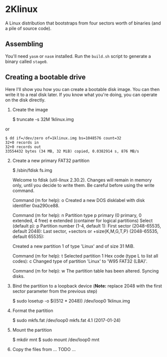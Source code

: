 # 2Klinux

A Linux distribution that bootstraps from four sectors worth of binaries
(and a pile of source code).

## Assembling

You'll need `yasm` or `nasm` installed. Run the `build.sh` script to
generate a binary called `stage0`.

## Creating a bootable drive

Here I'll show you how you can create a bootable disk image. You can then
write it to a real disk later. If you know what you're doing, you can operate
on the disk directly.

1. Create the image

    $ truncate -s 32M 1klinux.img

or

    $ dd if=/dev/zero of=1klinux.img bs=1048576 count=32
    32+0 records in
    32+0 records out
    33554432 bytes (34 MB, 32 MiB) copied, 0.0382914 s, 876 MB/s

2. Create a new primary FAT32 partition

    $ /sbin/fdisk fs.img

    Welcome to fdisk (util-linux 2.30.2).
    Changes will remain in memory only, until you decide to write them.
    Be careful before using the write command.


    Command (m for help): o
    Created a new DOS disklabel with disk identifier 0xa290ce88.

    Command (m for help): n
    Partition type
       p   primary (0 primary, 0 extended, 4 free)
       e   extended (container for logical partitions)
    Select (default p): p
    Partition number (1-4, default 1):
    First sector (2048-65535, default 2048):
    Last sector, +sectors or +size{K,M,G,T,P} (2048-65535, default 65535):

    Created a new partition 1 of type 'Linux' and of size 31 MiB.

    Command (m for help): t
    Selected partition 1
    Hex code (type L to list all codes): c
    Changed type of partition 'Linux' to 'W95 FAT32 (LBA)'.

    Command (m for help): w
    The partition table has been altered.
    Syncing disks.

3. Bind the partition to a loopback device (**Note:** replace 2048 with the
  first sector parameter from the previous step)

    $ sudo losetup -o $((512 * 2048)) /dev/loop0 1klinux.img

4. Format the partition

    $ sudo mkfs.fat /dev/loop0
    mkfs.fat 4.1 (2017-01-24)

5. Mount the partition

    $ mkdir mnt
    $ sudo mount /dev/loop0 mnt

6. Copy the files from 
... TODO ...
